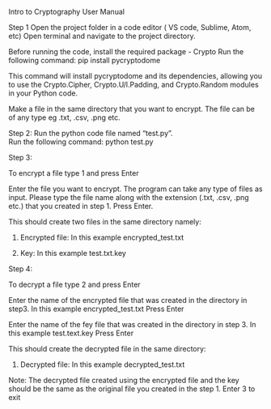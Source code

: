  
Intro to Cryptography 
User Manual 
 
 
Step 1 
Open the project folder in a code editor ( VS code, Sublime, Atom, etc)  Open terminal and navigate to the project directory. 
 
  
 
 
Before running the code, install the required package - Crypto Run the following command: pip install pycryptodome 
 
  
 
This command will install pycryptodome and its dependencies, allowing you to use the Crypto.Cipher, Crypto.U/l.Padding, and Crypto.Random modules in your Python code. 
 
Make a file in the same directory that you want to encrypt. The file can be of any type eg .txt, .csv, .png etc.  
 
  
 
Step 2: 
Run the python code file named “test.py”.  
Run the following command: 
python test.py 
 
  
 
 
Step 3: 
 
To encrypt a file type 1 and press Enter  
  
 
Enter the file you want to encrypt. The program can take any type of files as input. 
Please type the file name along with the extension (.txt, .csv, .png etc.) that you created in step 1.  Press Enter. 
 
  
 
 
 
This should create two files in the same directory namely:  
 
1)	Encrypted file: In this example encrypted_test.txt 
 
   
2)	Key: In this example test.txt.key 
 
  
 
 
Step 4: 
 
To decrypt a file type 2 and press Enter  
 
  
 
 
 
Enter the name of the encrypted file that was created in the directory in step3. In this example encrypted_test.txt 
Press Enter 
 
  
 
Enter the name of the fey file that was created in the directory in step 3. In this example test.text.key Press Enter 
 
   
This should create the decrypted file in the same directory: 
 
1) Decrypted file: In this example decrypted_test.txt 
 
Note: The decrypted file created using the encrypted file and the key should be the same as the original file you created in the step 1. 
Enter 3 to exit 
 
  
 
 
 
 
 
 
 
 
 

